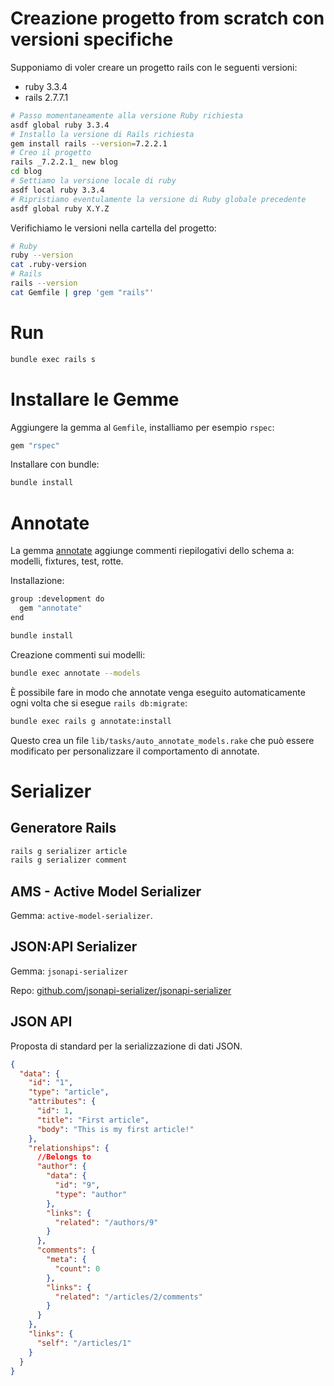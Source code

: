 # Creazione progetto from scratch con versioni specifiche

Supponiamo di voler creare un progetto rails con le seguenti versioni:

- ruby 3.3.4
- rails 2.7.7.1

```bash
# Passo momentaneamente alla versione Ruby richiesta
asdf global ruby 3.3.4
# Installo la versione di Rails richiesta
gem install rails --version=7.2.2.1
# Creo il progetto
rails _7.2.2.1_ new blog
cd blog
# Settiamo la versione locale di ruby
asdf local ruby 3.3.4
# Ripristiamo eventulamente la versione di Ruby globale precedente
asdf global ruby X.Y.Z
```

Verifichiamo le versioni nella cartella del progetto:

```bash
# Ruby
ruby --version
cat .ruby-version
# Rails
rails --version
cat Gemfile | grep 'gem "rails"'
```

# Run

```bash
bundle exec rails s
```

# Installare le Gemme

Aggiungere la gemma al `Gemfile`, installiamo per esempio `rspec`:

```bash
gem "rspec"
```

Installare con bundle:

```bash
bundle install
```

# Annotate

La gemma [annotate](https://rubygems.org/gems/annotate) aggiunge commenti riepilogativi dello schema a: modelli, fixtures, test, rotte.

Installazione:

```bash
group :development do
  gem "annotate"
end
```

```bash
bundle install
```

Creazione commenti sui modelli:

```bash
bundle exec annotate --models
```

È possibile fare in modo che annotate venga eseguito automaticamente ogni volta che si esegue `rails db:migrate`:

```bash
bundle exec rails g annotate:install
```

Questo crea un file `lib/tasks/auto_annotate_models.rake` che può essere modificato per personalizzare il comportamento di annotate.

# Serializer

## Generatore Rails

```bash
rails g serializer article
rails g serializer comment
```

## AMS - Active Model Serializer

Gemma: `active-model-serializer`.

## JSON:API Serializer

Gemma: `jsonapi-serializer`

Repo: [github.com/jsonapi-serializer/jsonapi-serializer](https://github.com/jsonapi-serializer/jsonapi-serializer)

## JSON API

Proposta di standard per la serializzazione di dati JSON.

```json
{
  "data": {
    "id": "1",
    "type": "article",
    "attributes": {
      "id": 1,
      "title": "First article",
      "body": "This is my first article!"
    },
    "relationships": {
      //Belongs to
      "author": {
        "data": {
          "id": "9",
          "type": "author"
        },
        "links": {
          "related": "/authors/9"
        }
      },
      "comments": {
        "meta": {
          "count": 0
        },
        "links": {
          "related": "/articles/2/comments"
        }
      }
    },
    "links": {
      "self": "/articles/1"
    }
  }
}
```
